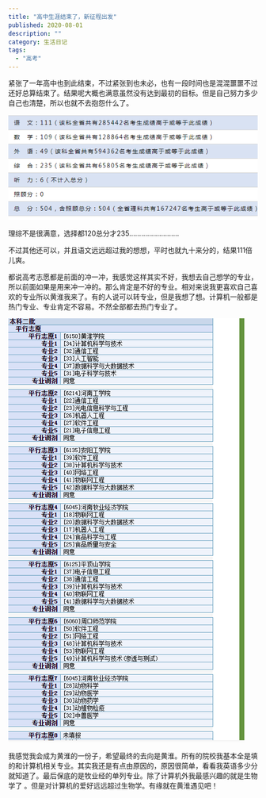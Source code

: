 ```yaml
---
title: "高中生涯结束了，新征程出发"
published: 2020-08-01
description: ""
category: 生活日记
tags: 
  - "高考"
---
```


紧张了一年高中也到此结束，不过紧张到也未必，也有一段时间也是混混噩噩不过还好总算结束了。结果呢大概也满意虽然没有达到最初的目标。但是自己努力多少自己也清楚，所以也就不去抱怨什么了。

![](assets/2020高考成绩.png)

理综不是很满意，选择都120总分才235.........................

不过其他还可以，并且语文远远超过我的想想，平时也就九十来分的，结果111倍儿爽。

都说高考志愿都是前面的冲一冲，我感觉这样其实不好，我想去自己想学的专业，所以前面如果是用来冲一冲的。那么肯定是不好的专业。相对来说我更喜欢自己喜欢的专业所以黄淮我来了。有的人说可以转专业，但是我想了想。计算机一般都是热门专业、专业肯定不容易。不然全部都去热门专业了。

![](assets/2020高考志愿.png)

我感觉我会成为黄淮的一份子，希望最终的去向是黄淮。所有的院校我基本全是填的和计算机相关专业。其实我还是有点由原因的，原因很简单，看看我英语多少分就知道了。最后保底的是牧业经的单列专业。除了计算机外我最感兴趣的就是生物学了 。但是对计算机的爱好远远超过生物学。有缘就在黄淮遇见吧！
